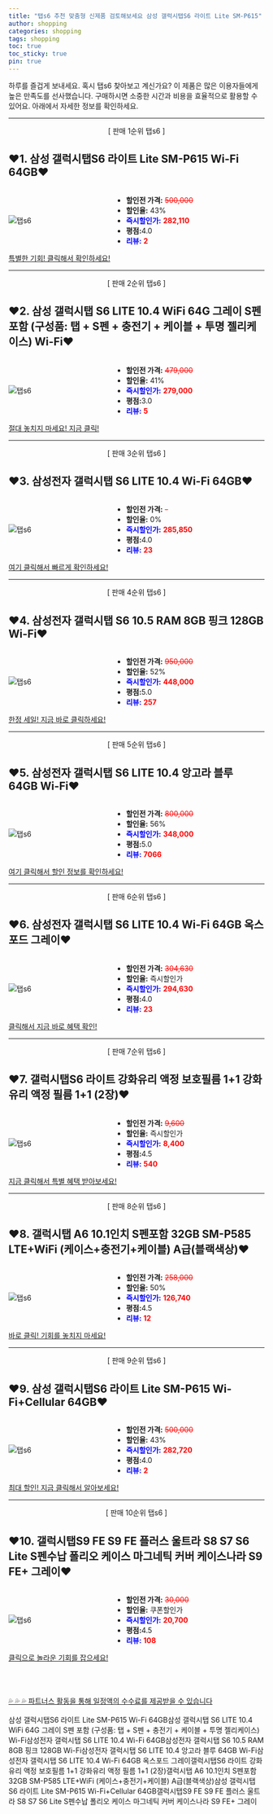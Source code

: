 ```yaml
---
title: "탭s6 추천 맞춤형 신제품 검토해보세요 삼성 갤럭시탭S6 라이트 Lite SM-P615"
author: shopping
categories: shopping
tags: shopping
toc: true
toc_sticky: true
pin: true
---
```

하루를 즐겁게 보내세요. 혹시 탭s6 찾아보고 계신가요?  이 제품은 많은 이용자들에게 높은 만족도를 선사했습니다. 구매하시면 소중한 시간과 비용을 효율적으로 활용할 수 있어요. 아래에서 자세한 정보를 확인하세요.

---
<p class="toplist" style="margin: 0 auto; display: block; width: fit-content;">[ 판매 1순위 탭s6 ]</p>

<h2><strong>❤️1. 삼성 갤럭시탭S6 라이트 Lite SM-P615 Wi-Fi 64GB❤️</strong></h2>

<div style="display: flex; align-items: center;">
    <div style="flex: 0.4;">
        <img src="https://thumbnail9.coupangcdn.com/thumbnails/remote/230x230ex/image/vendor_inventory/c993/126923a3621bd449d82419cfbd61253abbfc9a273f47e07a003412eec273.jpg" alt="탭s6" style="max-width: 100%;">
    </div>
    <div style="flex: 0.6; margin-left: 10px;">
        <ul>
            <li><strong>할인전 가격:</strong> <del style="color: red;">500,000</del></li>
            <li><strong>할인율:</strong> 43%</li>
            <li><span style='color:blue'><strong>즉시할인가:</strong></span> <span style='color:red'><strong>282,110</strong></span></li>
            <li><strong>평점:</strong>4.0</li>
            <li><span style='color:blue'><strong>리뷰:</strong></span> <span style='color:red'><strong>2</strong></span></li>
        </ul>
    </div>
</div>
<div class="center">
    <a href="https://William4Davisa.github.io?lptag=AF9450613&subid=githubio&pageKey=7655075599&traceid=V0-153&itemId=22069041330&vendorItemId=90656333100" class="myButton">
        특별한 기회! 클릭해서 확인하세요!
    </a>
</div>


---
<p class="toplist" style="margin: 0 auto; display: block; width: fit-content;">[ 판매 2순위 탭s6 ]</p>

<h2><strong>❤️2. 삼성 갤럭시탭 S6 LITE 10.4 WiFi 64G 그레이 S펜 포함 (구성품: 탭 + S펜 + 충전기 + 케이블 + 투명 젤리케이스) Wi-Fi❤️</strong></h2>

<div style="display: flex; align-items: center;">
    <div style="flex: 0.4;">
        <img src="https://thumbnail7.coupangcdn.com/thumbnails/remote/230x230ex/image/vendor_inventory/a2fe/84be2c0fcbe5c47487069d2bfe49399b494c854d2a556f82383b0b14f42c.jpg" alt="탭s6" style="max-width: 100%;">
    </div>
    <div style="flex: 0.6; margin-left: 10px;">
        <ul>
            <li><strong>할인전 가격:</strong> <del style="color: red;">479,000</del></li>
            <li><strong>할인율:</strong> 41%</li>
            <li><span style='color:blue'><strong>즉시할인가:</strong></span> <span style='color:red'><strong>279,000</strong></span></li>
            <li><strong>평점:</strong>3.0</li>
            <li><span style='color:blue'><strong>리뷰:</strong></span> <span style='color:red'><strong>5</strong></span></li>
        </ul>
    </div>
</div>
<div class="center">
    <a href="https://William4Davisa.github.io?lptag=AF9450613&subid=githubio&pageKey=8074605112&traceid=V0-153&itemId=22743061069&vendorItemId=89778309047" class="myButton">
        절대 놓치지 마세요! 지금 클릭!
    </a>
</div>


---
<p class="toplist" style="margin: 0 auto; display: block; width: fit-content;">[ 판매 3순위 탭s6 ]</p>

<h2><strong>❤️3. 삼성전자 갤럭시탭 S6 LITE 10.4 Wi-Fi 64GB❤️</strong></h2>

<div style="display: flex; align-items: center;">
    <div style="flex: 0.4;">
        <img src="https://thumbnail10.coupangcdn.com/thumbnails/remote/230x230ex/image/vendor_inventory/a2fe/84be2c0fcbe5c47487069d2bfe49399b494c854d2a556f82383b0b14f42c.jpeg" alt="탭s6" style="max-width: 100%;">
    </div>
    <div style="flex: 0.6; margin-left: 10px;">
        <ul>
            <li><strong>할인전 가격:</strong> <del style="color: red;">-</del></li>
            <li><strong>할인율:</strong> 0%</li>
            <li><span style='color:blue'><strong>즉시할인가:</strong></span> <span style='color:red'><strong>285,850</strong></span></li>
            <li><strong>평점:</strong>4.0</li>
            <li><span style='color:blue'><strong>리뷰:</strong></span> <span style='color:red'><strong>23</strong></span></li>
        </ul>
    </div>
</div>
<div class="center">
    <a href="https://William4Davisa.github.io?lptag=AF9450613&subid=githubio&pageKey=7725724973&traceid=V0-153&itemId=23335786159&vendorItemId=90691925283" class="myButton">
        여기 클릭해서 빠르게 확인하세요!
    </a>
</div>


---
<p class="toplist" style="margin: 0 auto; display: block; width: fit-content;">[ 판매 4순위 탭s6 ]</p>

<h2><strong>❤️4. 삼성전자 갤럭시탭 S6 10.5 RAM 8GB 핑크 128GB Wi-Fi❤️</strong></h2>

<div style="display: flex; align-items: center;">
    <div style="flex: 0.4;">
        <img src="https://thumbnail8.coupangcdn.com/thumbnails/remote/230x230ex/image/vendor_inventory/ad8c/ee8e09890dd7dcc1ee7d2f8f7d3733be6985e163dbf3ff18a3f03770299d.jpg" alt="탭s6" style="max-width: 100%;">
    </div>
    <div style="flex: 0.6; margin-left: 10px;">
        <ul>
            <li><strong>할인전 가격:</strong> <del style="color: red;">950,000</del></li>
            <li><strong>할인율:</strong> 52%</li>
            <li><span style='color:blue'><strong>즉시할인가:</strong></span> <span style='color:red'><strong>448,000</strong></span></li>
            <li><strong>평점:</strong>5.0</li>
            <li><span style='color:blue'><strong>리뷰:</strong></span> <span style='color:red'><strong>257</strong></span></li>
        </ul>
    </div>
</div>
<div class="center">
    <a href="https://William4Davisa.github.io?lptag=AF9450613&subid=githubio&pageKey=282796849&traceid=V0-153&itemId=23336217611&vendorItemId=90656690733" class="myButton">
        한정 세일! 지금 바로 클릭하세요!
    </a>
</div>


---
<p class="toplist" style="margin: 0 auto; display: block; width: fit-content;">[ 판매 5순위 탭s6 ]</p>

<h2><strong>❤️5. 삼성전자 갤럭시탭 S6 LITE 10.4 앙고라 블루 64GB Wi-Fi❤️</strong></h2>

<div style="display: flex; align-items: center;">
    <div style="flex: 0.4;">
        <img src="https://thumbnail6.coupangcdn.com/thumbnails/remote/230x230ex/image/vendor_inventory/b56f/e2ba8938e5cf62154f49cf8673091ee45528387f4bf3cb6382e92edcffb6.jpg" alt="탭s6" style="max-width: 100%;">
    </div>
    <div style="flex: 0.6; margin-left: 10px;">
        <ul>
            <li><strong>할인전 가격:</strong> <del style="color: red;">800,000</del></li>
            <li><strong>할인율:</strong> 56%</li>
            <li><span style='color:blue'><strong>즉시할인가:</strong></span> <span style='color:red'><strong>348,000</strong></span></li>
            <li><strong>평점:</strong>5.0</li>
            <li><span style='color:blue'><strong>리뷰:</strong></span> <span style='color:red'><strong>7066</strong></span></li>
        </ul>
    </div>
</div>
<div class="center">
    <a href="https://William4Davisa.github.io?lptag=AF9450613&subid=githubio&pageKey=1488003706&traceid=V0-153&itemId=2554673955&vendorItemId=90656574736" class="myButton">
        여기 클릭해서 할인 정보를 확인하세요!
    </a>
</div>


---
<p class="toplist" style="margin: 0 auto; display: block; width: fit-content;">[ 판매 6순위 탭s6 ]</p>

<h2><strong>❤️6. 삼성전자 갤럭시탭 S6 LITE 10.4 Wi-Fi 64GB 옥스포드 그레이❤️</strong></h2>

<div style="display: flex; align-items: center;">
    <div style="flex: 0.4;">
        <img src="https://thumbnail8.coupangcdn.com/thumbnails/remote/230x230ex/image/vendor_inventory/1d33/41daa2032e9c8726445dd403b3a845ea5906b31b44e4781d21cb13804a17.jpg" alt="탭s6" style="max-width: 100%;">
    </div>
    <div style="flex: 0.6; margin-left: 10px;">
        <ul>
            <li><strong>할인전 가격:</strong> <del style="color: red;">304,630</del></li>
            <li><strong>할인율:</strong> 즉시할인가</li>
            <li><span style='color:blue'><strong>즉시할인가:</strong></span> <span style='color:red'><strong>294,630</strong></span></li>
            <li><strong>평점:</strong>4.0</li>
            <li><span style='color:blue'><strong>리뷰:</strong></span> <span style='color:red'><strong>23</strong></span></li>
        </ul>
    </div>
</div>
<div class="center">
    <a href="https://William4Davisa.github.io?lptag=AF9450613&subid=githubio&pageKey=7725724973&traceid=V0-153&itemId=20746462084&vendorItemId=90531316980" class="myButton">
        클릭해서 지금 바로 혜택 확인!
    </a>
</div>


---
<p class="toplist" style="margin: 0 auto; display: block; width: fit-content;">[ 판매 7순위 탭s6 ]</p>

<h2><strong>❤️7. 갤럭시탭S6 라이트 강화유리 액정 보호필름 1+1 강화유리 액정 필름 1+1 (2장)❤️</strong></h2>

<div style="display: flex; align-items: center;">
    <div style="flex: 0.4;">
        <img src="https://thumbnail7.coupangcdn.com/thumbnails/remote/230x230ex/image/vendor_inventory/5416/9984548459d390296d53567575bc565a8a11a78a2c1ad543bc089681e0a4.jpg" alt="탭s6" style="max-width: 100%;">
    </div>
    <div style="flex: 0.6; margin-left: 10px;">
        <ul>
            <li><strong>할인전 가격:</strong> <del style="color: red;">9,600</del></li>
            <li><strong>할인율:</strong> 즉시할인가</li>
            <li><span style='color:blue'><strong>즉시할인가:</strong></span> <span style='color:red'><strong>8,400</strong></span></li>
            <li><strong>평점:</strong>4.5</li>
            <li><span style='color:blue'><strong>리뷰:</strong></span> <span style='color:red'><strong>540</strong></span></li>
        </ul>
    </div>
</div>
<div class="center">
    <a href="https://William4Davisa.github.io?lptag=AF9450613&subid=githubio&pageKey=1509340723&traceid=V0-153&itemId=2590825914&vendorItemId=88979778279" class="myButton">
        지금 클릭해서 특별 혜택 받아보세요!
    </a>
</div>


---
<p class="toplist" style="margin: 0 auto; display: block; width: fit-content;">[ 판매 8순위 탭s6 ]</p>

<h2><strong>❤️8. 갤럭시탭 A6 10.1인치 S펜포함 32GB SM-P585 LTE+WiFi (케이스+충전기+케이블) A급(블랙색상)❤️</strong></h2>

<div style="display: flex; align-items: center;">
    <div style="flex: 0.4;">
        <img src="https://thumbnail7.coupangcdn.com/thumbnails/remote/230x230ex/image/vendor_inventory/072d/8af2a3e80b35f0636046361a5869717ed82f5ab4a4097a5f8c0496538e86.jpg" alt="탭s6" style="max-width: 100%;">
    </div>
    <div style="flex: 0.6; margin-left: 10px;">
        <ul>
            <li><strong>할인전 가격:</strong> <del style="color: red;">258,000</del></li>
            <li><strong>할인율:</strong> 50%</li>
            <li><span style='color:blue'><strong>즉시할인가:</strong></span> <span style='color:red'><strong>126,740</strong></span></li>
            <li><strong>평점:</strong>4.5</li>
            <li><span style='color:blue'><strong>리뷰:</strong></span> <span style='color:red'><strong>12</strong></span></li>
        </ul>
    </div>
</div>
<div class="center">
    <a href="https://William4Davisa.github.io?lptag=AF9450613&subid=githubio&pageKey=8057321043&traceid=V0-153&itemId=22619703193&vendorItemId=89661259219" class="myButton">
        바로 클릭! 기회를 놓치지 마세요!
    </a>
</div>


---
<p class="toplist" style="margin: 0 auto; display: block; width: fit-content;">[ 판매 9순위 탭s6 ]</p>

<h2><strong>❤️9. 삼성 갤럭시탭S6 라이트 Lite SM-P615 Wi-Fi+Cellular 64GB❤️</strong></h2>

<div style="display: flex; align-items: center;">
    <div style="flex: 0.4;">
        <img src="https://thumbnail9.coupangcdn.com/thumbnails/remote/230x230ex/image/vendor_inventory/c993/126923a3621bd449d82419cfbd61253abbfc9a273f47e07a003412eec273.jpg" alt="탭s6" style="max-width: 100%;">
    </div>
    <div style="flex: 0.6; margin-left: 10px;">
        <ul>
            <li><strong>할인전 가격:</strong> <del style="color: red;">500,000</del></li>
            <li><strong>할인율:</strong> 43%</li>
            <li><span style='color:blue'><strong>즉시할인가:</strong></span> <span style='color:red'><strong>282,720</strong></span></li>
            <li><strong>평점:</strong>4.0</li>
            <li><span style='color:blue'><strong>리뷰:</strong></span> <span style='color:red'><strong>2</strong></span></li>
        </ul>
    </div>
</div>
<div class="center">
    <a href="https://William4Davisa.github.io?lptag=AF9450613&subid=githubio&pageKey=7655075599&traceid=V0-153&itemId=20378904296&vendorItemId=90656333071" class="myButton">
        최대 할인! 지금 클릭해서 알아보세요!
    </a>
</div>


---
<p class="toplist" style="margin: 0 auto; display: block; width: fit-content;">[ 판매 10순위 탭s6 ]</p>

<h2><strong>❤️10. 갤럭시탭S9 FE S9 FE 플러스 울트라 S8 S7 S6 Lite S펜수납 폴리오 케이스 마그네틱 커버 케이스나라 S9 FE+ 그레이❤️</strong></h2>

<div style="display: flex; align-items: center;">
    <div style="flex: 0.4;">
        <img src="https://thumbnail7.coupangcdn.com/thumbnails/remote/230x230ex/image/vendor_inventory/3b1e/72dacbd541ca7ac6753f63ffbe7e88362de94bf4261684ac06d730a9a42b.jpg" alt="탭s6" style="max-width: 100%;">
    </div>
    <div style="flex: 0.6; margin-left: 10px;">
        <ul>
            <li><strong>할인전 가격:</strong> <del style="color: red;">30,000</del></li>
            <li><strong>할인율:</strong> 쿠폰할인가</li>
            <li><span style='color:blue'><strong>즉시할인가:</strong></span> <span style='color:red'><strong>20,700</strong></span></li>
            <li><strong>평점:</strong>4.5</li>
            <li><span style='color:blue'><strong>리뷰:</strong></span> <span style='color:red'><strong>108</strong></span></li>
        </ul>
    </div>
</div>
<div class="center">
    <a href="https://William4Davisa.github.io?lptag=AF9450613&subid=githubio&pageKey=7802172100&traceid=V0-153&itemId=23379818163&vendorItemId=90409863990" class="myButton">
        클릭으로 놀라운 기회를 잡으세요!
    </a>
</div>

<br><br><br>[💦 💦 💦 파트너스 활동을 통해 일정액의 수수료를 제공받을 수 있습니다](https://link.coupang.com/a/bcpT2c)<br><br>삼성 갤럭시탭S6 라이트 Lite SM-P615 Wi-Fi 64GB삼성 갤럭시탭 S6 LITE 10.4 WiFi 64G 그레이 S펜 포함 (구성품: 탭 + S펜 + 충전기 + 케이블 + 투명 젤리케이스) Wi-Fi삼성전자 갤럭시탭 S6 LITE 10.4 Wi-Fi 64GB삼성전자 갤럭시탭 S6 10.5 RAM 8GB 핑크 128GB Wi-Fi삼성전자 갤럭시탭 S6 LITE 10.4 앙고라 블루 64GB Wi-Fi삼성전자 갤럭시탭 S6 LITE 10.4 Wi-Fi 64GB 옥스포드 그레이갤럭시탭S6 라이트 강화유리 액정 보호필름 1+1 강화유리 액정 필름 1+1 (2장)갤럭시탭 A6 10.1인치 S펜포함 32GB SM-P585 LTE+WiFi (케이스+충전기+케이블) A급(블랙색상)삼성 갤럭시탭S6 라이트 Lite SM-P615 Wi-Fi+Cellular 64GB갤럭시탭S9 FE S9 FE 플러스 울트라 S8 S7 S6 Lite S펜수납 폴리오 케이스 마그네틱 커버 케이스나라 S9 FE+ 그레이